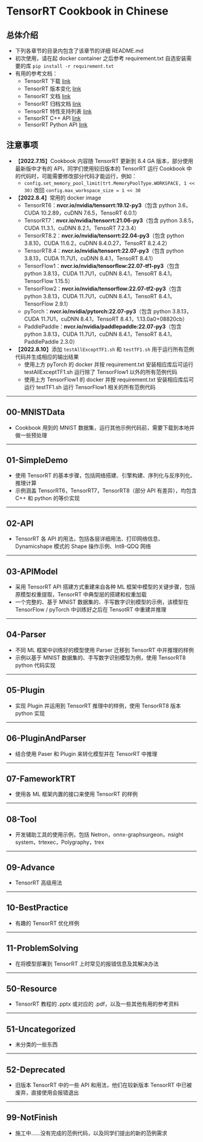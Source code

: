 # TensorRT Cookbook in Chinese
## 总体介绍
+ 下列各章节的目录内包含了该章节的详细 README.md
+ 初次使用，请在起 docker container 之后参考 requirement.txt 自选安装需要的库 `pip install -r requirement.txt`
+ 有用的参考文档：
    - TensorRT 下载 [link](https://developer.nvidia.com/nvidia-tensorrt-download)
    - TensorRT 版本变化 [link](https://docs.nvidia.com/deeplearning/tensorrt/release-notes/index.html)
    - TensorRT 文档 [link](https://docs.nvidia.com/deeplearning/tensorrt/developer-guide/index.html)
    - TensorRT 归档文档 [link](https://docs.nvidia.com/deeplearning/tensorrt/archives/index.html)
    - TensorRT 特性支持列表 [link](https://docs.nvidia.com/deeplearning/tensorrt/support-matrix/index.html)
    - TensorRT C++ API [link](https://docs.nvidia.com/deeplearning/tensorrt/api/c_api)
    - TensorRT Python API [link](https://docs.nvidia.com/deeplearning/tensorrt/api/python_api/)

## 注意事项
+ 【**2022.7.15**】Cookbook 内容随 TensorRT 更新到 8.4 GA 版本，部分使用最新版中才有的 API，同学们使用较旧版本的 TensorRT 运行 Cookbook 中的代码时，可能需要修改部分代码才能运行，例如：
    - `config.set_memory_pool_limit(trt.MemoryPoolType.WORKSPACE, 1 << 30)` 改回 `config.max_workspace_size = 1 << 30`
+ 【**2022.8.4**】常用的 docker image
    - TensorRT6：**nvcr.io/nvidia/tensorrt:19.12-py3**（包含 python 3.6，CUDA 10.2.89，cuDNN 7.6.5，TensoRT 6.0.1）
    - TensorRT7：**nvcr.io/nvidia/tensorrt:21.06-py3**（包含 python 3.8.5，CUDA 11.3.1，cuDNN 8.2.1，TensoRT 7.2.3.4）
    - TensorRT8.2：**nvcr.io/nvidia/tensorrt:22.04-py3**（包含 python 3.8.10，CUDA 11.6.2，cuDNN 8.4.0.27，TensoRT 8.2.4.2）
    - TensorRT8.4：**nvcr.io/nvidia/tensorrt:22.07-py3**（包含 python 3.8.13，CUDA 11.7U1，cuDNN 8.4.1，TensoRT 8.4.1）
    - TensorFlow1：**nvcr.io/nvidia/tensorflow:22.07-tf1-py3**（包含 python 3.8.13，CUDA 11.7U1，cuDNN 8.4.1，TensoRT 8.4.1，TensorFlow 1.15.5）
    - TensorFlow2：**nvcr.io/nvidia/tensorflow:22.07-tf2-py3**（包含 python 3.8.13，CUDA 11.7U1，cuDNN 8.4.1，TensoRT 8.4.1，TensorFlow 2.9.1）
    - pyTorch：**nvcr.io/nvidia/pytorch:22.07-py3**（包含 python 3.8.13，CUDA 11.7U1，cuDNN 8.4.1，TensoRT 8.4.1，1.13.0a0+08820cb）
    - PaddlePaddle：**nvcr.io/nvidia/paddlepaddle:22.07-py3**（包含 python 3.8.13，CUDA 11.7U1，cuDNN 8.4.1，TensoRT 8.4.1，PaddlePaddle 2.3.0）
+ 【**2022.8.10**】添加 ```testAllExceptTF1.sh``` 和 ```testTF1.sh``` 用于运行所有范例代码并生成相应的输出结果
    - 使用上方 pyTorch 的 docker 并按 requirement.txt 安装相应库后可运行 testAllExceptTF1.sh 运行除了 TensorFlow1 以外的所有范例代码
    - 使用上方 TensorFlow1 的 docker 并按 requirement.txt 安装相应库后可运行 testTF1.sh 运行 TensorFlow1 相关的所有范例代码

---
## 00-MNISTData
+ Cookbook 用到的 MNIST 数据集，运行其他示例代码前，需要下载到本地并做一些预处理

---
## 01-SimpleDemo
+ 使用 TensorRT 的基本步骤，包括网络搭建、引擎构建、序列化与反序列化、推理计算
+ 示例涵盖 TensorRT6，TensorRT7，TensorRT8（部分 API 有差异），均包含 C++ 和 python 的等价实现

---
## 02-API
+ TensorRT 各 API 的用法，包括各层详细用法、打印网络信息、Dynamicshape 模式的 Shape 操作示例、Int8-QDQ 网络

---
## 03-APIModel
+ 采用 TensorRT API 搭建方式重建来自各种 ML 框架中模型的关键步骤，包括原模型权重提取，TensorRT 中典型层的搭建和权重加载
+ 一个完整的、基于 MNIST 数据集的、手写数字识别模型的示例，该模型在 TensorFlow / pyTorch 中训练好之后在 TensotRT 中重建并推理

---
## 04-Parser
+ 不同 ML 框架中训练好的模型使用 Parser 迁移到 TensorRT 中并推理的样例
+ 示例以基于 MNIST 数据集的、手写数字识别模型为例，使用 TensorRT8 python 代码实现

---
## 05-Plugin
+ 实现 Plugin 并运用到 TensorRT 推理中的样例，使用 TensorRT8 版本 python 实现

---
## 06-PluginAndParser
+ 结合使用 Paser 和 Plugin 来转化模型并在 TensorRT 中推理

---
## 07-FameworkTRT
+ 使用各 ML 框架内置的接口来使用 TensorRT 的样例

---
## 08-Tool
+ 开发辅助工具的使用示例，包括 Netron，onnx-graphsurgeon，nsight system，trtexec，Polygraphy，trex

---
## 09-Advance
+ TensorRT 高级用法

---
## 10-BestPractice
+ 有趣的 TensorRT 优化样例

---
## 11-ProblemSolving
+ 在将模型部署到 TensorRT 上时常见的报错信息及其解决办法

---
## 50-Resource
+ TensorRT 教程的 .pptx 或对应的 .pdf，以及一些其他有用的参考资料

---
## 51-Uncategorized
+ 未分类的一些东西

---
## 52-Deprecated
+ 旧版本 TensorRT 中的一些 API 和用法，他们在较新版本 TensorRT 中已被废弃，直接使用会报错退出

---
## 99-NotFinish
+ 施工中……没有完成的范例代码，以及同学们提出的新的范例需求
